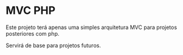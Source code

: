 MVC PHP
=============

Este projeto terá apenas uma simples arquitetura MVC para projetos posteriores com php.

Servirá de base para projetos futuros.
